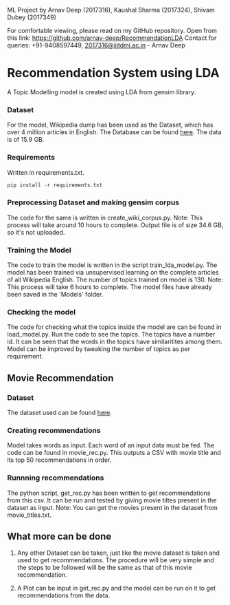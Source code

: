 ML Project by Arnav Deep (2017316), Kaushal Sharma (2017324), Shivam Dubey (2017349)

For comfortable viewing, please read on my GitHub repository.
Open from this link: https://github.com/arnav-deep/RecommendationLDA
Contact for queries: +91-9408597449, 2017316@iiitdmj.ac.in - Arnav Deep

# Recommendation System using LDA
A Topic Modelling model is created using LDA from gensim library.

### Dataset
For the model, Wikipedia dump has been used as the Dataset, which has over 4 million articles in English. The Database can be found [here](https://dumps.wikimedia.org/enwiki/latest/enwiki-latest-pages-articles.xml.bz2). The data is of 15.9 GB.

### Requirements
Written in requirements.txt.

```python
pip install -r requirements.txt
```
### Preprocessing Dataset and making gensim corpus
The code for the same is written in create_wiki_corpus.py.
Note: This process will take around 10 hours to complete. Output file is of size 34.6 GB, so it's not uploaded.

### Training the Model
The code to train the model is written in the script train_lda_model.py.
The model has been trained via unsupervised learning on the complete articles of all Wikipedia English. The number of topics trained on model is 130.
Note: This process will take 6 hours to complete. The model files have already been saved in the 'Models' folder.

### Checking the model
The code for checking what the topics inside the model are can be found in load_model.py.
Run the code to see the topics. The topics have a number id. It can be seen that the words in the topics have similaritites among them.
Model can be improved by tweaking the number of topics as per requirement.

## Movie Recommendation

### Dataset
The dataset used can be found [here](https://www.kaggle.com/jrobischon/wikipedia-movie-plots).

### Creating recommendations
Model takes words as input. Each word of an input data must be fed. The code can be found in movie_rec.py. This outputs a CSV with movie title and its top 50 recommendations in order.

### Runnning recommendations
The python script, get_rec.py has been written to get recommendations from this csv. It can be run and tested by giving movie tiltes present in the dataset as input.
Note: You can get the movies present in the dataset from movie_titles.txt.


## What more can be done
1. Any other Dataset can be taken, just like the movie dataset is taken and used to get recommendations.
The procedure will be very simple and the steps to be followed will be the same as that of this movie recommendation.

2. A Plot can be input in get_rec.py and the model can be run on it to get recommendations from the data.

